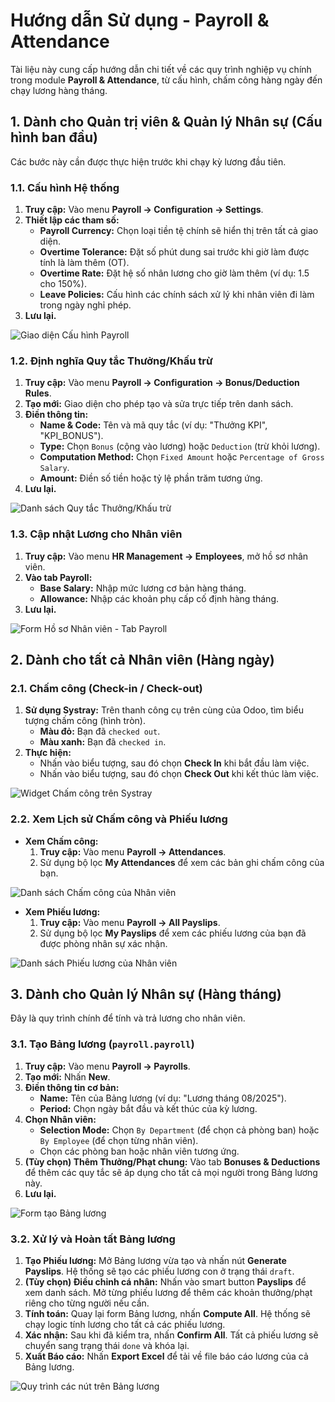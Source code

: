 # Hướng dẫn Sử dụng - Payroll & Attendance

Tài liệu này cung cấp hướng dẫn chi tiết về các quy trình nghiệp vụ chính trong module **Payroll & Attendance**, từ cấu hình, chấm công hàng ngày đến chạy lương hàng tháng.

## 1. Dành cho Quản trị viên & Quản lý Nhân sự (Cấu hình ban đầu)

Các bước này cần được thực hiện trước khi chạy kỳ lương đầu tiên.

### 1.1. Cấu hình Hệ thống
1.  **Truy cập:** Vào menu **Payroll -> Configuration -> Settings**.
2.  **Thiết lập các tham số:**
    - **Payroll Currency:** Chọn loại tiền tệ chính sẽ hiển thị trên tất cả giao diện.
    - **Overtime Tolerance:** Đặt số phút dung sai trước khi giờ làm được tính là làm thêm (OT).
    - **Overtime Rate:** Đặt hệ số nhân lương cho giờ làm thêm (ví dụ: 1.5 cho 150%).
    - **Leave Policies:** Cấu hình các chính sách xử lý khi nhân viên đi làm trong ngày nghỉ phép.
3.  **Lưu lại.**

![Giao diện Cấu hình Payroll](images/payroll_settings.png)

### 1.2. Định nghĩa Quy tắc Thưởng/Khấu trừ
1.  **Truy cập:** Vào menu **Payroll -> Configuration -> Bonus/Deduction Rules**.
2.  **Tạo mới:** Giao diện cho phép tạo và sửa trực tiếp trên danh sách.
3.  **Điền thông tin:**
    - **Name & Code:** Tên và mã quy tắc (ví dụ: "Thưởng KPI", "KPI_BONUS").
    - **Type:** Chọn `Bonus` (cộng vào lương) hoặc `Deduction` (trừ khỏi lương).
    - **Computation Method:** Chọn `Fixed Amount` hoặc `Percentage of Gross Salary`.
    - **Amount:** Điền số tiền hoặc tỷ lệ phần trăm tương ứng.
4.  **Lưu lại.**

![Danh sách Quy tắc Thưởng/Khấu trừ](images/payroll_bonus_deduction_rules.png)

### 1.3. Cập nhật Lương cho Nhân viên
1.  **Truy cập:** Vào menu **HR Management -> Employees**, mở hồ sơ nhân viên.
2.  **Vào tab Payroll:**
    - **Base Salary:** Nhập mức lương cơ bản hàng tháng.
    - **Allowance:** Nhập các khoản phụ cấp cố định hàng tháng.
3.  **Lưu lại.**

![Form Hồ sơ Nhân viên - Tab Payroll](images/hr_employee_payroll.png)

## 2. Dành cho tất cả Nhân viên (Hàng ngày)

### 2.1. Chấm công (Check-in / Check-out)
1.  **Sử dụng Systray:** Trên thanh công cụ trên cùng của Odoo, tìm biểu tượng chấm công (hình tròn).
    - **Màu đỏ:** Bạn đã `checked out`.
    - **Màu xanh:** Bạn đã `checked in`.
2.  **Thực hiện:**
    - Nhấn vào biểu tượng, sau đó chọn **Check In** khi bắt đầu làm việc.
    - Nhấn vào biểu tượng, sau đó chọn **Check Out** khi kết thúc làm việc.

![Widget Chấm công trên Systray](images/payroll_systray.png)

### 2.2. Xem Lịch sử Chấm công và Phiếu lương
- **Xem Chấm công:**
  1.  **Truy cập:** Vào menu **Payroll -> Attendances**.
  2.  Sử dụng bộ lọc **My Attendances** để xem các bản ghi chấm công của bạn.

![Danh sách Chấm công của Nhân viên](images/payroll_attendance_record.png)

- **Xem Phiếu lương:**
  1.  **Truy cập:** Vào menu **Payroll -> All Payslips**.
  2.  Sử dụng bộ lọc **My Payslips** để xem các phiếu lương của bạn đã được phòng nhân sự xác nhận.

![Danh sách Phiếu lương của Nhân viên](images/payroll_payslip.png)

## 3. Dành cho Quản lý Nhân sự (Hàng tháng)

Đây là quy trình chính để tính và trả lương cho nhân viên.

### 3.1. Tạo Bảng lương (`payroll.payroll`)
1.  **Truy cập:** Vào menu **Payroll -> Payrolls**.
2.  **Tạo mới:** Nhấn **New**.
3.  **Điền thông tin cơ bản:**
    - **Name:** Tên của Bảng lương (ví dụ: "Lương tháng 08/2025").
    - **Period:** Chọn ngày bắt đầu và kết thúc của kỳ lương.
4.  **Chọn Nhân viên:**
    - **Selection Mode:** Chọn `By Department` (để chọn cả phòng ban) hoặc `By Employee` (để chọn từng nhân viên).
    - Chọn các phòng ban hoặc nhân viên tương ứng.
5.  **(Tùy chọn) Thêm Thưởng/Phạt chung:** Vào tab **Bonuses & Deductions** để thêm các quy tắc sẽ áp dụng cho tất cả mọi người trong Bảng lương này.
6.  **Lưu lại.**

![Form tạo Bảng lương](images/payroll_payroll_form.png)

### 3.2. Xử lý và Hoàn tất Bảng lương
1.  **Tạo Phiếu lương:** Mở Bảng lương vừa tạo và nhấn nút **Generate Payslips**. Hệ thống sẽ tạo các phiếu lương con ở trạng thái `draft`.
2.  **(Tùy chọn) Điều chỉnh cá nhân:** Nhấn vào smart button **Payslips** để xem danh sách. Mở từng phiếu lương để thêm các khoản thưởng/phạt riêng cho từng người nếu cần.
3.  **Tính toán:** Quay lại form Bảng lương, nhấn **Compute All**. Hệ thống sẽ chạy logic tính lương cho tất cả các phiếu lương.
4.  **Xác nhận:** Sau khi đã kiểm tra, nhấn **Confirm All**. Tất cả phiếu lương sẽ chuyển sang trạng thái `done` và khóa lại.
5.  **Xuất Báo cáo:** Nhấn **Export Excel** để tải về file báo cáo lương của cả Bảng lương.

![Quy trình các nút trên Bảng lương](images/payroll_payroll_form2.png)